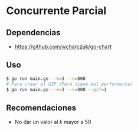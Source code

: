 # Concurrente Parcial #

## Dependencias ##

- <https://github.com/wcharczuk/go-chart>

## Uso ##

```bash
$ go run main.go --k=3 --n=800
# Para crear el GIF (Pero tiene mal performance)
$ go run main.go --k=3 --n=800 --gif=1
```

## Recomendaciones ##

- No dar un valor al *k* mayor a 50
